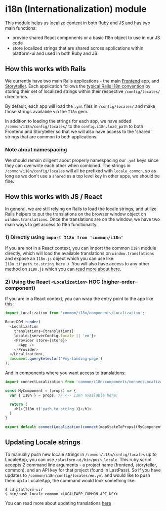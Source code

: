 # i18n (Internationalization) module

This module helps us localize content in both Ruby and JS and has two main functions:
* provide shared React components or a basic I18n object to use in our JS code
* store localized strings that are shared across applications within platform-ui and used in both Ruby and JS

## How this works with Rails
We currently have two main Rails applications - the main [Frontend](https://github.com/socrata/platform-ui/tree/master/frontend) app,
and [Storyteller](https://github.com/socrata/platform-ui/tree/master/storyteller). Each application follows the [typical Rails I18n convention](http://guides.rubyonrails.org/i18n.html#setup-the-rails-application-for-internationalization) by storing their set of localized
strings within their respective `/config/locales/` directories.

By default, each app will load the `.yml` files in `/config/locales/` and make those strings availabile via the `I18n` gem.

In addition to loading the strings for each app, we have added `/common/i18n/config/locales/` to the `config.i18n.load_path` to both
Frontend and Storyteller so that we will also have access to the 'shared' strings that are common to both applications.

### Note about namespacing
We should remain diligent about properly namespacing our `.yml` keys since they can overwrite
each other when combined. The strings in `/common/i18n/config/locales` will all be prefixed with `locale_common`, so as long as we don't use a `shared` as a top
level key in other apps, we should be fine.

## How this works with JS / React
In general, we are still relying on Rails to load the locale strings, and utilize Rails helpers to put the translations on the browser window object
on `window.translations`. Once the translations are on the window, we have two main ways to get access to I18n functionality.

### 1) Directly using `import I18n from 'common/i18n'`
If you are not in a React context, you can import the common `I18n` module directly, which will load the available translations on `window.translations`
and expose an `I18n.js` object which you can use like: `I18n.t('path.to.string.here')`. You will also have access to any other method on `I18n.js` which you can
[read more about here](https://github.com/fnando/i18n-js).

### 2) Using the React `<Localization>` HOC (higher-order-component)
If you are in a React context, you can wrap the entry point to the app like this:

```js
import Localization from 'common/i18n/components/Localization';

ReactDOM.render(
  <Localization
    translations={translations}
    locale={serverConfig.locale || 'en'}>
    <Provider store={store}>
      <App />
    </Provider>
  </Localization>,
  document.querySelector('#my-landing-page')
);
```

And in components where you want access to translations:

```js
import connectLocalization from 'common/i18n/components/connectLocalization';

const MyComponent = (props) => {
  var { I18n } = props; // <-- I18n available here!

  return (
    <h1>{I18n.t('path.to.string')}</h1>
  )
}

export default connectLocalization(connect(mapStateToProps)(MyComponent)); // <-- what actually makes I18n available via context
```

## Updating Locale strings
To manually push new locale strings in `/common/i18n/config/locales` up to LocaleApp, you can use `/platform-ui/bin/push_locale`.
This ruby script accepts 2 command line arguments - a project name (frontend, storyteller, common), and an API key for that project (found in LastPass).
So if you have updates to `/common/i18n/config/locales/en.yml` and would like to push them up to LocaleApp, the command would look something like:

```
$ cd platform-ui/
$ bin/push_locale common <LOCALEAPP_COMMON_API_KEY>
```

You can read more about updating translations [here](https://github.com/socrata/platform-ui/blob/master/frontend/doc/update-translations.md)

